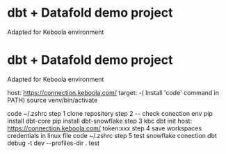# dbt + Datafold demo project
Adapted for Keboola environment

# dbt + Datafold demo project
Adapted for Keboola environment

host: https://connection.keboola.com/
target:
-( Install 'code' command in PATH)
source venv/bin/activate

code ~/.zshrc
step 1
clone repository
step 2
-- check conection env
pip install dbt-core
pip install dbt-snowflake
step 3
kbc dbt init
host: https://connection.keboola.com/
token:xxx
step 4
save workspaces credentials in linux file
code ~/.zshrc
step 5 test snowflake conection
dbt debug -t dev --profiles-dir .
test
